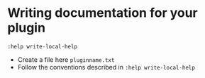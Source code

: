 # Writing documentation for your plugin

`:help write-local-help`


* Create a file here `pluginname.txt`
* Follow the conventions described in `:help write-local-help`



